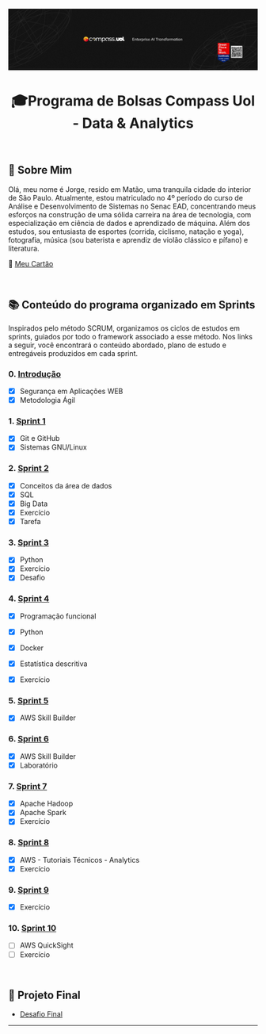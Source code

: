 <a href="https://compass.uol/pt/home/?utm_source=google-ads&utm_medium=ppc&utm_campaign=compasso-uol-institucional&utm_term=compass%20uol&gclid=Cj0KCQiA8t2eBhDeARIsAAVEga0psEnDoNWT4VpWMzuImp4AOtzXNza6-2BjcW4NhikaYVwWlSz8DcIaAqvXEALw_wcB"><img src="capa-compass.png"></a>

<h1 align="center">🎓Programa de Bolsas Compass Uol - Data & Analytics</h1>

<br>

## 🌟 Sobre Mim 
Olá, meu nome é Jorge, resido em Matão, uma tranquila cidade do interior de São Paulo. Atualmente, estou matriculado no 4º período do curso de Análise e Desenvolvimento de Sistemas no Senac EAD, concentrando meus esforços na construção de uma sólida carreira na área de tecnologia, com especialização em ciência de dados e aprendizado de máquina. Além dos estudos, sou entusiasta de esportes (corrida, ciclismo, natação e yoga), fotografia, música (sou baterista e aprendiz de violão clássico e pífano) e literatura.  

🤖 [Meu Cartão](https://jorgechiozzini.github.io/mylanding/)

<br>


## 📚 Conteúdo do programa organizado em Sprints 
Inspirados pelo método SCRUM, organizamos os ciclos de estudos em sprints, guiados por todo o framework associado a esse método. Nos links a seguir, você encontrará o conteúdo abordado, plano de estudo e entregáveis produzidos em cada sprint.

### 0. [Introdução](Sprint%200/README.md) 
- [x] Segurança em Aplicações WEB
- [x] Metodologia Ágil

### 1. [Sprint 1](Sprint%201/README.md) 
- [x] Git e GitHub
- [x] Sistemas GNU/Linux 

### 2. [Sprint 2](Sprint%202/README.md) 
- [x] Conceitos da área de dados
- [x] SQL
- [x] Big Data
- [x] Exercício
- [x] Tarefa

### 3. [Sprint 3](Sprint%203/README.md)
- [x] Python
- [x] Exercício
- [x] Desafio

### 4. [Sprint 4](Sprint%204/README.md)
- [x] Programação funcional
- [x] Python
- [x] Docker
- [x] Estatística descritiva
- [x] Exercício


### 5. [Sprint 5](Sprint%205/README.md)
- [x] AWS Skill Builder

### 6. [Sprint 6](Sprint%206/README.md)
- [x] AWS Skill Builder
- [x] Laboratório 

### 7. [Sprint 7](Sprint%207/README.md)
- [x] Apache Hadoop
- [x] Apache Spark
- [x] Exercício

### 8. [Sprint 8](Sprint%208/README.md)
- [x] AWS - Tutoriais Técnicos - Analytics
- [x] Exercício 

### 9. [Sprint 9](Sprint%209/README.md)
- [X] Exercício

### 10. [Sprint 10](Sprint%2010/README.md)
- [ ] AWS QuickSight
- [ ] Exercício

<br> 

## 🎯 Projeto Final

* [Desafio Final](DESAFIO/README.md)

___

